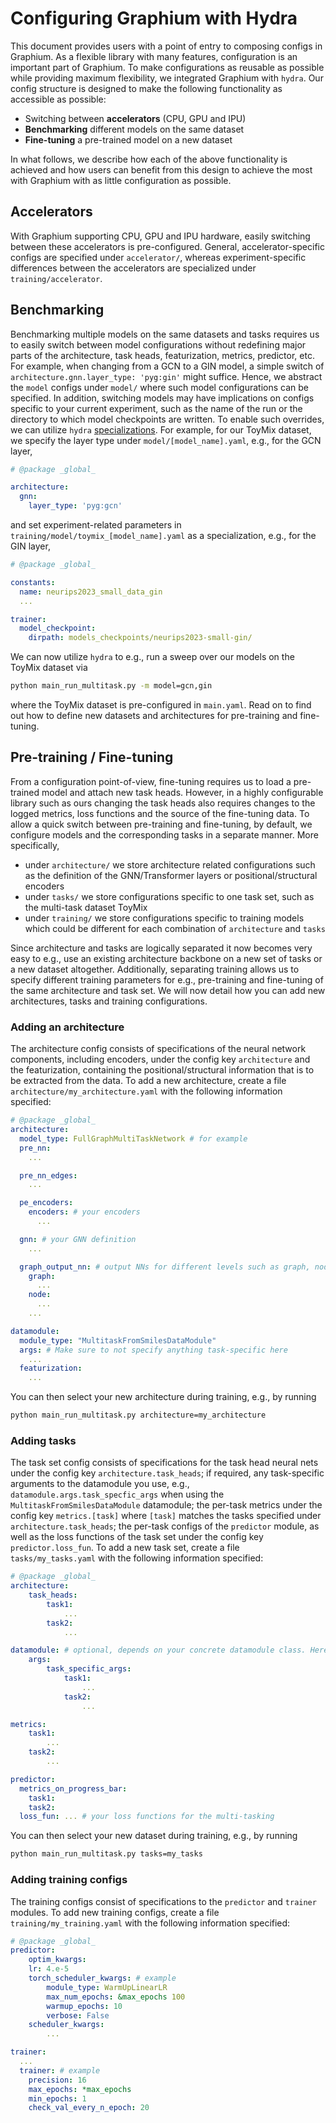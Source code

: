 # Configuring Graphium with Hydra
This document provides users with a point of entry to composing configs in Graphium. As a flexible library with many features, configuration is an important part of Graphium. To make configurations as reusable as possible while providing maximum flexibility, we integrated Graphium with `hydra`. Our config structure is designed to make the following functionality as accessible as possible:

- Switching between **accelerators** (CPU, GPU and IPU)
- **Benchmarking** different models on the same dataset
- **Fine-tuning** a pre-trained model on a new dataset

In what follows, we describe how each of the above functionality is achieved and how users can benefit from this design to achieve the most with Graphium with as little configuration as possible.

## Accelerators
With Graphium supporting CPU, GPU and IPU hardware, easily switching between these accelerators is pre-configured. General, accelerator-specific configs are specified under `accelerator/`, whereas experiment-specific differences between the accelerators are specialized under `training/accelerator`.

## Benchmarking
Benchmarking multiple models on the same datasets and tasks requires us to easily switch between model configurations without redefining major parts of the architecture, task heads, featurization, metrics, predictor, etc. For example, when changing from a GCN to a GIN model, a simple switch of `architecture.gnn.layer_type: 'pyg:gin'` might suffice. Hence, we abstract the `model` configs under `model/` where such model configurations can be specified.
In addition, switching models may have implications on configs specific to your current experiment, such as the name of the run or the directory to which model checkpoints are written. To enable such overrides, we can utilize `hydra` [specializations](https://hydra.cc/docs/patterns/specializing_config/). For example, for our ToyMix dataset, we specify the layer type under `model/[model_name].yaml`, e.g., for the GCN layer,

```yaml
# @package _global_

architecture:
  gnn:
    layer_type: 'pyg:gcn'
```

and set experiment-related parameters in `training/model/toymix_[model_name].yaml` as a specialization, e.g., for the GIN layer,

```yaml
# @package _global_

constants:
  name: neurips2023_small_data_gin
  ...

trainer:
  model_checkpoint:
    dirpath: models_checkpoints/neurips2023-small-gin/
```
We can now utilize `hydra` to e.g., run a sweep over our models on the ToyMix dataset via

```bash
python main_run_multitask.py -m model=gcn,gin
```
where the ToyMix dataset is pre-configured in `main.yaml`. Read on to find out how to define new datasets and architectures for pre-training and fine-tuning.

## Pre-training / Fine-tuning
From a configuration point-of-view, fine-tuning requires us to load a pre-trained model and attach new task heads. However, in a highly configurable library such as ours changing the task heads also requires changes to the logged metrics, loss functions and the source of the fine-tuning data. To allow a quick switch between pre-training and fine-tuning, by default, we configure models and the corresponding tasks in a separate manner. More specifically,

- under `architecture/` we store architecture related configurations such as the definition of the GNN/Transformer layers or positional/structural encoders
- under `tasks/` we store configurations specific to one task set, such as the multi-task dataset ToyMix
- under `training/` we store configurations specific to training models which could be different for each combination of `architecture` and `tasks`

Since architecture and tasks are logically separated it now becomes very easy to e.g., use an existing architecture backbone on a new set of tasks or a new dataset altogether. Additionally, separating training allows us to specify different training parameters for e.g., pre-training and fine-tuning of the same architecture and task set.
We will now detail how you can add new architectures, tasks and training configurations.

### Adding an architecture
The architecture config consists of specifications of the neural network components, including encoders, under the config key `architecture` and the featurization, containing the positional/structural information that is to be extracted from the data.
To add a new architecture, create a file `architecture/my_architecture.yaml` with the following information specified:
```yaml
# @package _global_
architecture:
  model_type: FullGraphMultiTaskNetwork # for example
  pre_nn:
    ...

  pre_nn_edges:
    ...

  pe_encoders:
    encoders: # your encoders
      ...

  gnn: # your GNN definition
    ...

  graph_output_nn: # output NNs for different levels such as graph, node, etc.
    graph:
      ...
    node:
      ...
    ...

datamodule:
  module_type: "MultitaskFromSmilesDataModule"
  args: # Make sure to not specify anything task-specific here
    ...
  featurization:
    ...
```
You can then select your new architecture during training, e.g., by running
```bash
python main_run_multitask.py architecture=my_architecture
```

### Adding tasks
The task set config consists of specifications for the task head neural nets under the config key `architecture.task_heads`; if required, any task-specific arguments to the datamodule you use, e.g., `datamodule.args.task_specfic_args` when using the `MultitaskFromSmilesDataModule` datamodule; the per-task metrics under the config key `metrics.[task]` where `[task]` matches the tasks specified under `architecture.task_heads`; the per-task configs of the `predictor` module, as well as the loss functions of the task set under the config key `predictor.loss_fun`.
To add a new task set, create a file `tasks/my_tasks.yaml` with the following information specified:
```yaml
# @package _global_
architecture:
    task_heads:
        task1:
            ...
        task2:
            ...

datamodule: # optional, depends on your concrete datamodule class. Here: "MultitaskFromSmilesDataModule"
    args:
        task_specific_args:
            task1:
                ...
            task2:
                ...

metrics:
    task1:
        ...
    task2:
        ...

predictor:
  metrics_on_progress_bar:
    task1:
    task2:
  loss_fun: ... # your loss functions for the multi-tasking
```
You can then select your new dataset during training, e.g., by running
```bash
python main_run_multitask.py tasks=my_tasks
```

### Adding training configs
The training configs consist of specifications to the `predictor` and `trainer` modules.
To add new training configs, create a file `training/my_training.yaml` with the following information specified:
```yaml
# @package _global_
predictor:
    optim_kwargs:
    lr: 4.e-5
    torch_scheduler_kwargs: # example
        module_type: WarmUpLinearLR
        max_num_epochs: &max_epochs 100
        warmup_epochs: 10
        verbose: False
    scheduler_kwargs:
        ...

trainer:
  ...
  trainer: # example
    precision: 16
    max_epochs: *max_epochs
    min_epochs: 1
    check_val_every_n_epoch: 20
```
